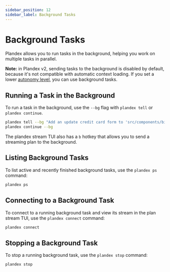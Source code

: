 ```yaml
---
sidebar_position: 12
sidebar_label: Background Tasks
---
```


# Background Tasks

Plandex allows you to run tasks in the background, helping you work on multiple tasks in parallel.

**Note:** in Plandex v2, sending tasks to the background is disabled by default, because it's not compatible with automatic context loading. If you set a lower [autonomy level](./autonomy.md), you can use background tasks.

## Running a Task in the Background

To run a task in the background, use the `--bg` flag with `plandex tell` or `plandex continue`.

```bash
plandex tell --bg "Add an update credit card form to 'src/components/billing'"
plandex continue --bg
```

The plandex stream TUI also has a `b` hotkey that allows you to send a streaming plan to the background.

## Listing Background Tasks

To list active and recently finished background tasks, use the `plandex ps` command:

```bash
plandex ps
```

## Connecting to a Background Task

To connect to a running background task and view its stream in the plan stream TUI, use the `plandex connect` command:

```bash
plandex connect
```

## Stopping a Background Task

To stop a running background task, use the `plandex stop` command:

```bash
plandex stop
```
